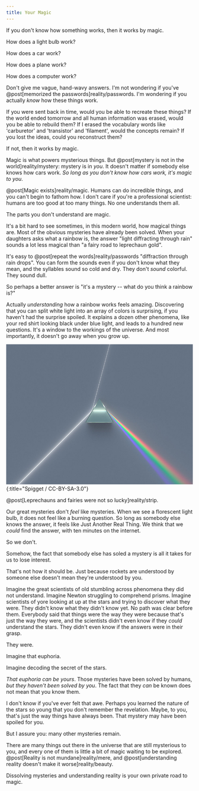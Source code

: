 ```yaml
---
title: Your Magic
---
```

If you don't know how something works, then it works by magic.

How does a light bulb work?

How does a car work?

How does a plane work?

How does a computer work?

Don't give me vague, hand-wavy answers. I'm not wondering if you've @post[memorized the passwords]reality/passwords. I'm wondering if you actually *know* how these things work.

If you were sent back in time, would you be able to recreate these things? If the world ended tomorrow and all human information was erased, would you be able to rebuild them? If I erased the vocabulary words like 'carburetor' and 'transistor' and 'filament', would the concepts remain? If you lost the ideas, could you reconstruct them?

If not, then it works by magic.

Magic is what powers mysterious things. But @post[mystery is not in the world]reality/mystery: mystery is in *you*. It doesn't matter if somebody else knows how cars work. *So long as you don't know how cars work, it's magic to you*.

@post[Magic exists]reality/magic. Humans can do incredible things, and you can't begin to fathom how. I don't care if you're a professional scientist: humans are too good at too many things. No one understands them all.

The parts you don't understand are magic.

It's a bit hard to see sometimes, in this modern world, how magical things are. Most of the obvious mysteries have already been solved. When your daughters asks what a rainbow is, the answer "light diffracting through rain" sounds a lot less magical than "a fairy road to leprechaun gold".

It's easy to @post[repeat the words]reality/passwords "diffraction through rain drops". You can form the sounds even if you don't know what they mean, and the syllables sound so cold and dry. They don't *sound* colorful. They sound dull.

So perhaps a better answer is "it's a mystery -- what do you think a rainbow is?"

Actually *understanding* how a rainbow works feels amazing. Discovering that you can split white light into an array of colors is surprising, if you haven't had the surprise spoiled. It explains a dozen other phenomena, like your red shirt looking black under blue light, and leads to a hundred new questions. It's a window to the workings of the universe. And most importantly, it doesn't go away when you grow up.

![Prism](/images/prism.jpg){:title="Spigget / CC-BY-SA-3.0"}

@post[Leprechauns and fairies were not so lucky]reality/strip.

Our great mysteries don't *feel* like mysteries. When we see a florescent light bulb, it does not feel like a burning question. So long as somebody else knows the answer, it feels like Just Another Real Thing. We think that we *could* find the answer, with ten minutes on the internet.

So we don't.

Somehow, the fact that somebody else has soled a mystery is all it takes for us to lose interest.

That's not how it should be. Just because rockets are understood by someone else doesn't mean they're understood by you.

Imagine the great scientists of old stumbling across phenomena they did not understand. Imagine Newton struggling to comprehend prisms. Imagine scientists of yore looking at up at the stars and trying to discover what they were. They didn't know what they didn't know yet. No path was clear before them. Everybody said that things were the way they were because that's just the way they were, and the scientists didn't even know if they *could* understand the stars. They didn't even know if the answers were in their grasp.

They were.

Imagine that euphoria.

Imagine decoding the secret of the stars.

*That euphoria can be yours*. Those mysteries have been solved by humans, *but they haven't been solved by you*. The fact that they *can* be known does not mean that you know them.

I don't know if you've ever felt that awe. Perhaps you learned the nature of the stars so young that you don't remember the revelation. Maybe, to you, that's just the way things have always been. That mystery may have been spoiled for you.

But I assure you: many other mysteries remain.

There are many things out there in the universe that are still mysterious to you, and every one of them is little a bit of magic waiting to be explored. @post[Reality is not mundane]reality/mere, and @post[understanding reality doesn't make it worse]reality/beauty.

Dissolving mysteries and understanding reality is your own private road to magic.
